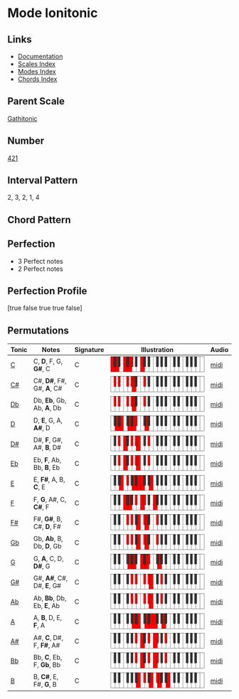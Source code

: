 # Mode Ionitonic

## Links

- [Documentation](README.md)
- [Scales Index](Scales.md)
- [Modes Index](Modes.md)
- [Chords Index](Chords.md)

## Parent Scale

[Gathitonic](ScaleGathitonic.md)

## Number

[421](https://ianring.com/musictheory/scales/421)

## Interval Pattern

2, 3, 2, 1, 4

## Chord Pattern



## Perfection

- 3 Perfect notes
- 2 Perfect notes

## Perfection Profile

[true false true true false]

## Permutations

| Tonic | Notes | Signature | Illustration | Audio |
|-------|-------|-----------|--------------|-------|
| [C](ModeCNaturalIonitonic.md) | C, **D**, F, G, **G#**, C | C | ![CNaturalIonitonic](ModeCNaturalIonitonic.png) | [midi](https://github.com/edipermadi/music/blob/main/docs/ModeCNaturalIonitonic.mid?raw=true) |
| [C#](ModeCSharpIonitonic.md) | C#, **D#**, F#, G#, **A**, C# | C | ![CSharpIonitonic](ModeCSharpIonitonic.png) | [midi](https://github.com/edipermadi/music/blob/main/docs/ModeCSharpIonitonic.mid?raw=true) |
| [Db](ModeDFlatIonitonic.md) | Db, **Eb**, Gb, Ab, **A**, Db | C | ![DFlatIonitonic](ModeDFlatIonitonic.png) | [midi](https://github.com/edipermadi/music/blob/main/docs/ModeDFlatIonitonic.mid?raw=true) |
| [D](ModeDNaturalIonitonic.md) | D, **E**, G, A, **A#**, D | C | ![DNaturalIonitonic](ModeDNaturalIonitonic.png) | [midi](https://github.com/edipermadi/music/blob/main/docs/ModeDNaturalIonitonic.mid?raw=true) |
| [D#](ModeDSharpIonitonic.md) | D#, **F**, G#, A#, **B**, D# | C | ![DSharpIonitonic](ModeDSharpIonitonic.png) | [midi](https://github.com/edipermadi/music/blob/main/docs/ModeDSharpIonitonic.mid?raw=true) |
| [Eb](ModeEFlatIonitonic.md) | Eb, **F**, Ab, Bb, **B**, Eb | C | ![EFlatIonitonic](ModeEFlatIonitonic.png) | [midi](https://github.com/edipermadi/music/blob/main/docs/ModeEFlatIonitonic.mid?raw=true) |
| [E](ModeENaturalIonitonic.md) | E, **F#**, A, B, **C**, E | C | ![ENaturalIonitonic](ModeENaturalIonitonic.png) | [midi](https://github.com/edipermadi/music/blob/main/docs/ModeENaturalIonitonic.mid?raw=true) |
| [F](ModeFNaturalIonitonic.md) | F, **G**, A#, C, **C#**, F | C | ![FNaturalIonitonic](ModeFNaturalIonitonic.png) | [midi](https://github.com/edipermadi/music/blob/main/docs/ModeFNaturalIonitonic.mid?raw=true) |
| [F#](ModeFSharpIonitonic.md) | F#, **G#**, B, C#, **D**, F# | C | ![FSharpIonitonic](ModeFSharpIonitonic.png) | [midi](https://github.com/edipermadi/music/blob/main/docs/ModeFSharpIonitonic.mid?raw=true) |
| [Gb](ModeGFlatIonitonic.md) | Gb, **Ab**, B, Db, **D**, Gb | C | ![GFlatIonitonic](ModeGFlatIonitonic.png) | [midi](https://github.com/edipermadi/music/blob/main/docs/ModeGFlatIonitonic.mid?raw=true) |
| [G](ModeGNaturalIonitonic.md) | G, **A**, C, D, **D#**, G | C | ![GNaturalIonitonic](ModeGNaturalIonitonic.png) | [midi](https://github.com/edipermadi/music/blob/main/docs/ModeGNaturalIonitonic.mid?raw=true) |
| [G#](ModeGSharpIonitonic.md) | G#, **A#**, C#, D#, **E**, G# | C | ![GSharpIonitonic](ModeGSharpIonitonic.png) | [midi](https://github.com/edipermadi/music/blob/main/docs/ModeGSharpIonitonic.mid?raw=true) |
| [Ab](ModeAFlatIonitonic.md) | Ab, **Bb**, Db, Eb, **E**, Ab | C | ![AFlatIonitonic](ModeAFlatIonitonic.png) | [midi](https://github.com/edipermadi/music/blob/main/docs/ModeAFlatIonitonic.mid?raw=true) |
| [A](ModeANaturalIonitonic.md) | A, **B**, D, E, **F**, A | C | ![ANaturalIonitonic](ModeANaturalIonitonic.png) | [midi](https://github.com/edipermadi/music/blob/main/docs/ModeANaturalIonitonic.mid?raw=true) |
| [A#](ModeASharpIonitonic.md) | A#, **C**, D#, F, **F#**, A# | C | ![ASharpIonitonic](ModeASharpIonitonic.png) | [midi](https://github.com/edipermadi/music/blob/main/docs/ModeASharpIonitonic.mid?raw=true) |
| [Bb](ModeBFlatIonitonic.md) | Bb, **C**, Eb, F, **Gb**, Bb | C | ![BFlatIonitonic](ModeBFlatIonitonic.png) | [midi](https://github.com/edipermadi/music/blob/main/docs/ModeBFlatIonitonic.mid?raw=true) |
| [B](ModeBNaturalIonitonic.md) | B, **C#**, E, F#, **G**, B | C | ![BNaturalIonitonic](ModeBNaturalIonitonic.png) | [midi](https://github.com/edipermadi/music/blob/main/docs/ModeBNaturalIonitonic.mid?raw=true) |
